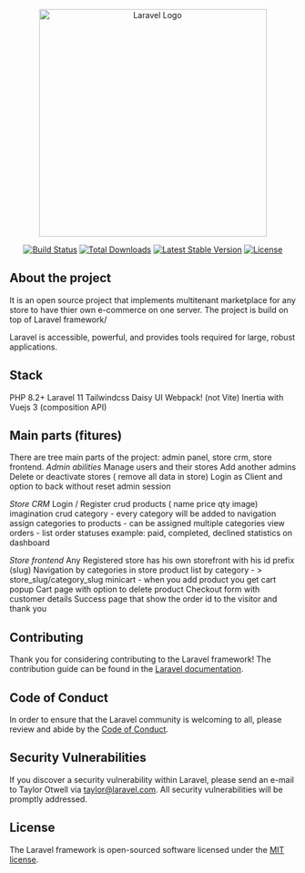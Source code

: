 <p align="center"><a href="https://laravel.com" target="_blank"><img src="https://raw.githubusercontent.com/laravel/art/master/logo-lockup/5%20SVG/2%20CMYK/1%20Full%20Color/laravel-logolockup-cmyk-red.svg" width="400" alt="Laravel Logo"></a></p>

<p align="center">
<a href="https://github.com/laravel/framework/actions"><img src="https://github.com/laravel/framework/workflows/tests/badge.svg" alt="Build Status"></a>
<a href="https://packagist.org/packages/laravel/framework"><img src="https://img.shields.io/packagist/dt/laravel/framework" alt="Total Downloads"></a>
<a href="https://packagist.org/packages/laravel/framework"><img src="https://img.shields.io/packagist/v/laravel/framework" alt="Latest Stable Version"></a>
<a href="https://packagist.org/packages/laravel/framework"><img src="https://img.shields.io/packagist/l/laravel/framework" alt="License"></a>
</p>

## About the project

It is an open source project that implements multitenant marketplace for any store to have thier own e-commerce on one server. The project is build on top of Laravel framework/

Laravel is accessible, powerful, and provides tools required for large, robust applications.

## Stack

PHP 8.2+
Laravel 11 
Tailwindcss
Daisy UI
Webpack! (not Vite) 
Inertia with Vuejs 3 (composition API)


## Main parts (fitures)

There are tree main parts of the project: admin panel, store crm, store frontend.
*Admin abilities*
Manage users and their stores 
Add another admins
Delete or deactivate stores ( remove all data in store) 
Login as Client and option to back without reset admin session 

*Store CRM*
Login / Register
crud products ( name price qty image) imagination 
crud category - every category will be added to navigation 
assign categories to products - can be assigned multiple categories
view orders - list
order statuses example: paid, completed, declined
statistics on dashboard

*Store frontend*
Any Registered store has his own storefront  with his id prefix (slug)
Navigation by categories in store 
product list by category - > store_slug/category_slug
minicart - when you add product you get cart popup 
Cart page with option to delete product
Checkout form with customer details
Success page that show the order id to the visitor and thank you 

## Contributing

Thank you for considering contributing to the Laravel framework! The contribution guide can be found in the [Laravel documentation](https://laravel.com/docs/contributions).

## Code of Conduct

In order to ensure that the Laravel community is welcoming to all, please review and abide by the [Code of Conduct](https://laravel.com/docs/contributions#code-of-conduct).

## Security Vulnerabilities

If you discover a security vulnerability within Laravel, please send an e-mail to Taylor Otwell via [taylor@laravel.com](mailto:taylor@laravel.com). All security vulnerabilities will be promptly addressed.

## License

The Laravel framework is open-sourced software licensed under the [MIT license](https://opensource.org/licenses/MIT).
